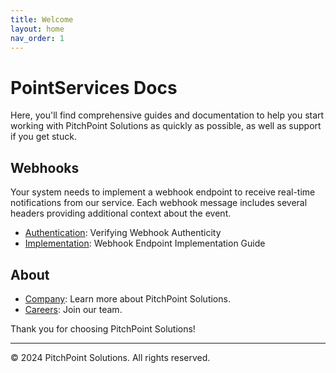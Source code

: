 ```yaml
---
title: Welcome
layout: home
nav_order: 1
---
```


# PointServices Docs

Here, you'll find comprehensive guides and documentation to help you start working with PitchPoint Solutions as quickly as possible, as well as support if you get stuck.

## Webhooks
Your system needs to implement a webhook endpoint to receive real-time notifications from our service. Each webhook message includes several headers providing additional context about the event.
- [Authentication](/webhooks/authentication): Verifying Webhook Authenticity
- [Implementation](/webhooks/webhook-implementation-guide): Webhook Endpoint Implementation Guide

## About

- [Company](https://www.pitchpointsolutions.com/): Learn more about PitchPoint Solutions.
- [Careers](https://pitchpointsolutions.com/company/employment/): Join our team.


Thank you for choosing PitchPoint Solutions!

---

© 2024 PitchPoint Solutions. All rights reserved.
